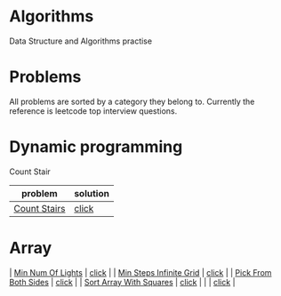 # Algorithms
Data Structure and Algorithms practise

# Problems
All problems are sorted by a category they belong to. Currently the reference is leetcode top interview questions.

# Dynamic programming
Count Stair

| problem                                                                                                                                                                                 | solution                                                                                                                                                                              |
|-----------------------------------------------------------------------------------------------------------------------------------------------------------------------------------------|---------------------------------------------------------------------------------------------------------------------------------------------------------------------------------------|
| [Count Stairs](https://leetcode.com/explore/interview/card/top-interview-questions-easy/97/dynamic-programming/569/)                                                                                                                         | [click](https://github.com/GulshanDixit/dsa/blob/main/Dynamic%20Programming/ClimbStair.cpp)                                                                                                                   |

# Array
| [Min Num Of Lights](https://www.interviewbit.com/problems/minimum-lights-to-activate/)                                                                                                                         | [click](https://github.com/GulshanDixit/dsa/blob/main/Arrays/MinStepsInfiniteGrid.cpp)                                                                                                                   |
| [Min Steps Infinite Grid](https://www.interviewbit.com/problems/min-steps-in-infinite-grid/)                                                                                                                         | [click](https://github.com/GulshanDixit/dsa/blob/main/Arrays/MinStepsInfiniteGrid.cpp)                                                                                                                   |
| [Pick From Both Sides](https://www.interviewbit.com/problems/pick-from-both-sides/)                                                                                                                         | [click](https://github.com/GulshanDixit/dsa/blob/main/Arrays/PickFromBothSides.cpp)                                                                                                                   |
| [Sort Array With Squares](https://www.interviewbit.com/problems/sort-array-with-squares/)                                                                                                                         | [click](https://github.com/GulshanDixit/dsa/blob/main/Arrays/SortArrayWithSquares.cpp)                                                                                                                   |
| []()                                                                                                                         | [click]()                                                                                                                   |
